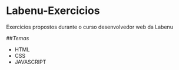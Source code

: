 # Labenu-Exercicios
Exercícios propostos durante o curso desenvolvedor web da Labenu

##*Temas*

- HTML
- CSS
- JAVASCRIPT
